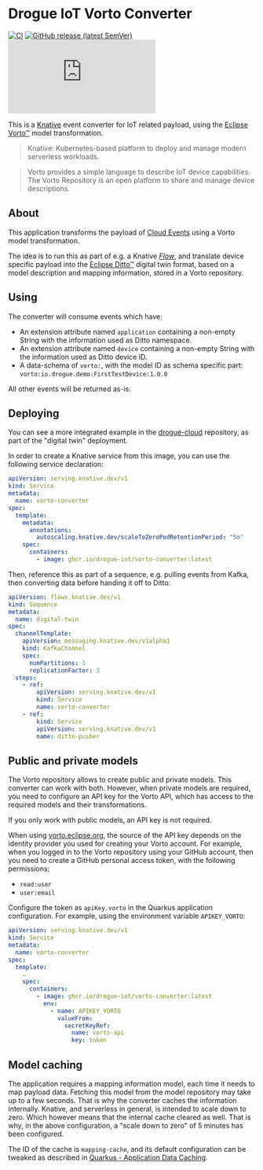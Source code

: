 # Drogue IoT Vorto Converter

[![CI](https://github.com/drogue-iot/drogue-vorto-converter/workflows/CI/badge.svg)](https://github.com/drogue-iot/drogue-vorto-converter/actions?query=workflow%3A%22CI%22)
[![GitHub release (latest SemVer)](https://img.shields.io/github/v/tag/drogue-iot/drogue-vorto-converter?sort=semver)](https://github.com/drogue-iot/drogue-vorto-converter/releases)
[![Matrix](https://img.shields.io/matrix/drogue-iot:matrix.org)](https://matrix.to/#/#drogue-iot:matrix.org)

This is a [Knative](https://knative.dev/) event converter for IoT related payload, using the
[Eclipse Vorto™](https://www.eclipse.org/vorto/) model transformation.

> Knative: Kubernetes-based platform to deploy and manage modern serverless workloads.

> Vorto provides a simple language to describe IoT device capabilities. The Vorto Repository is an open platform
> to share and manage device descriptions.

## About

This application transforms the payload of [Cloud Events](https://cloudevents.io/) using a Vorto model transformation.

The idea is to run this as part of e.g. a Knative [*Flow*](https://knative.dev/docs/eventing/flows/), and translate
device specific payload into the [Eclipse Ditto™](https://www.eclipse.org/ditto/) digital twin format, based on a
model description and mapping information, stored in a Vorto repository.

## Using

The converter will consume events which have:

  * An extension attribute named `application` containing a non-empty String with the information used as Ditto namespace.
  * An extension attribute named `device` containing a non-empty String with the information used as Ditto device ID.
  * A data-schema of `vorto:`, with the model ID as schema specific part: `vorto:io.drogue.demo:FirstTestDevice:1.0.0`

All other events will be returned as-is.

## Deploying

You can see a more integrated example in the [drogue-cloud](https://github.com/drogue-iot/drogue-cloud) repository, as
part of the "digital twin" deployment.

In order to create a Knative service from this image, you can use the following service declaration:

~~~yaml
apiVersion: serving.knative.dev/v1
kind: Service
metadata:
  name: vorto-converter
spec:
  template:
    metadata:
      annotations:
        autoscaling.knative.dev/scaleToZeroPodRetentionPeriod: "5m"
    spec:
      containers:
        - image: ghcr.io/drogue-iot/vorto-converter:latest
~~~

Then, reference this as part of a sequence, e.g. pulling events from Kafka, then converting data before handing it
off to Ditto:

~~~yaml
apiVersion: flows.knative.dev/v1
kind: Sequence
metadata:
  name: digital-twin
spec:
  channelTemplate:
    apiVersion: messaging.knative.dev/v1alpha1
    kind: KafkaChannel
    spec:
      numPartitions: 1
      replicationFactor: 3
  steps:
    - ref:
        apiVersion: serving.knative.dev/v1
        kind: Service
        name: vorto-converter
    - ref:
        kind: Service
        apiVersion: serving.knative.dev/v1
        name: ditto-pusher
~~~

## Public and private models

The Vorto repository allows to create public and private models. This converter can work with both. However, when
private models are required, you need to configure an API key for the Vorto API, which has access to the required
models and their transformations.

If you only work with public models, an API key is not required.

When using [vorto.eclipse.org](https://vorto.eclipse.org), the source of the API key depends on the identity provider
you used for creating your Vorto account. For example, when you logged in to the Vorto repository using your
GitHub account, then you need to create a GitHub personal access token, with the following permissions:

* `read:user`
* `user:email`

Configure the token as `apiKey.vorto` in the Quarkus application configuration. For example, using the
environment variable `APIKEY_VORTO`:

~~~yaml
apiVersion: serving.knative.dev/v1
kind: Service
metadata:
  name: vorto-converter
spec:
  template:
    …
    spec:
      containers:
        - image: ghcr.io/drogue-iot/vorto-converter:latest
          env:
            - name: APIKEY_VORTO
              valueFrom:
                secretKeyRef:
                  name: vorto-api
                  key: token
~~~

## Model caching

The application requires a mapping information model, each time it needs to map payload data. Fetching this model
from the model repository may take up to a few seconds. That is why the converter caches the information internally.
Knative, and serverless in general, is intended to scale down to zero. Which however means that the internal cache
cleared as well. That is why, in the above configuration, a "scale down to zero" of 5 minutes has been configured.

The ID of the cache is `mapping-cache`, and its default configuration can be tweaked as described in
[Quarkus - Application Data Caching](https://quarkus.io/guides/cache).
